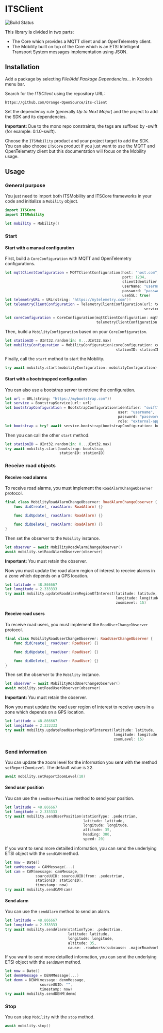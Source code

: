 # ITSClient

![Build Status](https://github.com/Orange-OpenSource/its-client/workflows/Swift%20ITSClient/badge.svg)

This library is divided in two parts:

- The Core which provides a MQTT client and an OpenTelemetry client.
- The Mobility built on top of the Core which is an ETSI Intelligent Transport System messages implementation using JSON.

## Installation

Add a package by selecting _File/Add Package Dependencies…_ in Xcode’s menu bar.

Search for the _ITSClient_ using the repository URL:

```
https://github.com/Orange-OpenSource/its-client
```

Set the dependency rule (generally _Up to Next Major_) and the project to add the SDK and its dependencies.

**Important:** Due to the mono repo constraints, the tags are suffixed by -swift (for example: 0.1.0-swift).

Choose the `ITSMobility` product and your project target to add the SDK. You can also choose `ITSCore` product if you just want to use the MQTT and OpenTelemetry client but this documentation will focus on the Mobility usage.

## Usage

### General purpose

You just need to import both ITSMobility and ITSCore frameworks in your code and initialize a `Mobility` object.

```swift
import ITSCore
import ITSMobility

let mobility = Mobility()
```

### Start

#### Start with a manual configuration

First, build a `CoreConfiguration` with MQTT and OpenTelemetry configurations.

```swift
let mqttClientConfiguration = MQTTClientConfiguration(host: "host.com",
                                                      port: 1234,
                                                      clientIdentifier: "clientID",
                                                      userName: "username",
                                                      password: "password",
                                                      useSSL: true)
let telemetryURL = URL(string: "https://mytelemetry.com")!
let telemetryClientConfiguration = TelemetryClientConfiguration(url: telemetryURL,
                                                                serviceName: "service")

let coreConfiguration = CoreConfiguration(mqttClientConfiguration: mqttClientConfiguration,
                                          telemetryClientConfiguration: telemetryClientConfiguration)
```

Then, build a `MobilityConfiguration` based on your `CoreConfiguration`.

```swift
let stationID = UInt32.random(in: 0...UInt32.max)
let mobilityConfiguration = MobilityConfiguration(coreConfiguration: coreConfiguration,
                                                   stationID: stationID)
```

Finally, call the `start` method to start the Mobility.

```swift
try await mobility.start(mobilityConfiguration: mobilityConfiguration)
```

#### Start with a bootstrapped configuration

You can also use a bootstrap server to retrieve the configuration.

```swift
let url = URL(string: "https://mybootstrap.com")!
let service = BootstrapService(url: url)
let bootstrapConfiguration = BootstrapConfiguration(identifier: "swift",
                                                    user: "username",
                                                    password: "password",
                                                    role: "external-app")
let bootstrap = try? await service.bootstrap(bootstrapConfiguration: bootstrapConfiguration)
```

Then you can call the other `start` method.

```swift
let stationID = UInt32.random(in: 0...UInt32.max)
try await mobility.start(bootstrap: bootstrap,
                         stationID: stationID)
```

### Receive road objects

#### Receive road alarms

To receive road alarms, you must implement the `RoadAlarmChangeObserver` protocol.

```swift
final class MobilityRoadAlarmChangeObserver: RoadAlarmChangeObserver {
    func didCreate(_ roadAlarm: RoadAlarm) {}

    func didUpdate(_ roadAlarm: RoadAlarm) {}

    func didDelete(_ roadAlarm: RoadAlarm) {}
}
```

Then set the observer to the `Mobility` instance.

```swift
let observer = await MobilityRoadAlarmChangeObserver()
await mobility.setRoadAlarmObserver(observer)
```

**Important:** You must retain the observer.

Now you must update the road alarm region of interest to receive alarms in a zone which depends on a GPS location.

```swift
let latitude = 48.866667
let longitude = 2.333333
try await mobility.updateRoadAlarmRegionOfInterest(latitude: latitude,
                                                   longitude: longitude,
                                                   zoomLevel: 15)
```

#### Receive road users

To receive road users, you must implement the `RoadUserChangeObserver` protocol.

```swift
final class MobilityRoadUserChangeObserver: RoadUserChangeObserver {
    func didCreate(_ roadUser: RoadUser) {}

    func didUpdate(_ roadUser: RoadUser) {}

    func didDelete(_ roadUser: RoadUser) {}
}
```

Then set the observer to the `Mobility` instance.

```swift
let observer = await MobilityRoadUserChangeObserver()
await mobility.setRoadUserObserver(observer)
```

**Important:** You must retain the observer.

Now you must update the road user region of interest to receive users in a zone which depends on a GPS location.

```swift
let latitude = 48.866667
let longitude = 2.333333
try await mobility.updateRoadUserRegionOfInterest(latitude: latitude,
                                                  longitude: longitude,
                                                  zoomLevel: 15)
```

### Send information

You can update the zoom level for the information you sent with the method `setReportZoomLevel`. The default value is 22.

```swift
await mobility.setReportZoomLevel(18)
```

#### Send user position

You can use the `sendUserPosition` method to send your position.

```swift
let latitude = 48.866667
let longitude = 2.333333
try await mobility.sendUserPosition(stationType: .pedestrian,
                                    latitude: latitude,
                                    longitude: longitude,
                                    altitude: 35,
                                    heading: 300,
                                    speed: 20)
```

If you want to send more detailled information, you can send the underlying ETSI object with the `sendCAM` method.

```swift
let now = Date()
let camMessage = CAMMessage(...)
let cam = CAM(message: camMessage,
              sourceUUID: sourceUUID(from: .pedestrian,
              stationID: stationID),
              timestamp: now)
try await mobility.sendCAM(cam)
```

#### Send alarm

You can use the `sendAlarm` method to send an alarm.

```swift
let latitude = 48.866667
let longitude = 2.333333
try await mobility.sendAlarm(stationType: .pedestrian,
                             latitude: latitude,
                             longitude: longitude,
                             altitude: 35,
                             cause: .roadworks(subcause: .majorRoadworks))
```

If you want to send more detailled information, you can send the underlying ETSI object with the `sendDENM` method.

```swift
let now = Date()
let denmMessage = DENMMessage(...)
let denm = DENM(message: denmMessage,
                sourceUUID: "",
                timestamp: now)
try await mobility.sendDENM(denm)
```

### Stop

You can stop `Mobility` with the `stop` method.

```swift
await mobility.stop()
```
